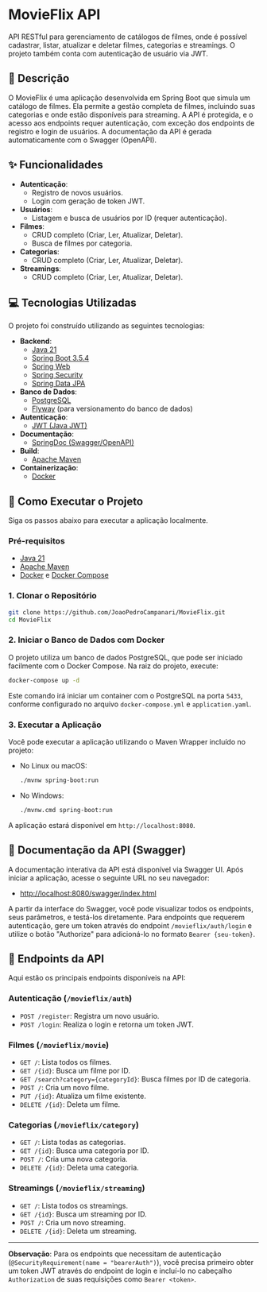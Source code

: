 # MovieFlix API

API RESTful para gerenciamento de catálogos de filmes, onde é possível cadastrar, listar, atualizar e deletar filmes, categorias e streamings. O projeto também conta com autenticação de usuário via JWT.

## 📝 Descrição

O MovieFlix é uma aplicação desenvolvida em Spring Boot que simula um catálogo de filmes. Ela permite a gestão completa de filmes, incluindo suas categorias e onde estão disponíveis para streaming. A API é protegida, e o acesso aos endpoints requer autenticação, com exceção dos endpoints de registro e login de usuários. A documentação da API é gerada automaticamente com o Swagger (OpenAPI).

## ✨ Funcionalidades

* **Autenticação**:
    * Registro de novos usuários.
    * Login com geração de token JWT.
* **Usuários**:
    * Listagem e busca de usuários por ID (requer autenticação).
* **Filmes**:
    * CRUD completo (Criar, Ler, Atualizar, Deletar).
    * Busca de filmes por categoria.
* **Categorias**:
    * CRUD completo (Criar, Ler, Atualizar, Deletar).
* **Streamings**:
    * CRUD completo (Criar, Ler, Atualizar, Deletar).

## 💻 Tecnologias Utilizadas

O projeto foi construído utilizando as seguintes tecnologias:

* **Backend**:
    * [Java 21](pom.xml)
    * [Spring Boot 3.5.4](pom.xml)
    * [Spring Web](pom.xml)
    * [Spring Security](pom.xml)
    * [Spring Data JPA](pom.xml)
* **Banco de Dados**:
    * [PostgreSQL](docker-compose.yml)
    * [Flyway](pom.xml) (para versionamento do banco de dados)
* **Autenticação**:
    * [JWT (Java JWT)](pom.xml)
* **Documentação**:
    * [SpringDoc (Swagger/OpenAPI)](src/main/java/br/com/movieflix/config/SwaggerConfig.java)
* **Build**:
    * [Apache Maven](pom.xml)
* **Containerização**:
    * [Docker](docker-compose.yml)

## 🚀 Como Executar o Projeto

Siga os passos abaixo para executar a aplicação localmente.

### Pré-requisitos

* [Java 21](https://www.oracle.com/java/technologies/downloads/#java21)
* [Apache Maven](https://maven.apache.org/download.cgi)
* [Docker](https://www.docker.com/products/docker-desktop/) e [Docker Compose](https://docs.docker.com/compose/install/)

### 1. Clonar o Repositório

```bash
git clone https://github.com/JoaoPedroCampanari/MovieFlix.git
cd MovieFlix
```

### 2. Iniciar o Banco de Dados com Docker

O projeto utiliza um banco de dados PostgreSQL, que pode ser iniciado facilmente com o Docker Compose. Na raiz do projeto, execute:

```bash
docker-compose up -d
```

Este comando irá iniciar um container com o PostgreSQL na porta `5433`, conforme configurado no arquivo `docker-compose.yml` e `application.yaml`.

### 3. Executar a Aplicação

Você pode executar a aplicação utilizando o Maven Wrapper incluído no projeto:

* No Linux ou macOS:
    ```bash
    ./mvnw spring-boot:run
    ```
* No Windows:
    ```bash
    ./mvnw.cmd spring-boot:run
    ```

A aplicação estará disponível em `http://localhost:8080`.

## 📖 Documentação da API (Swagger)

A documentação interativa da API está disponível via Swagger UI. Após iniciar a aplicação, acesse o seguinte URL no seu navegador:

* [http://localhost:8080/swagger/index.html](http://localhost:8080/swagger/index.html)

A partir da interface do Swagger, você pode visualizar todos os endpoints, seus parâmetros, e testá-los diretamente. Para endpoints que requerem autenticação, gere um token através do endpoint `/movieflix/auth/login` e utilize o botão "Authorize" para adicioná-lo no formato `Bearer {seu-token}`.

## 🔀 Endpoints da API

Aqui estão os principais endpoints disponíveis na API:

### Autenticação (`/movieflix/auth`)

* `POST /register`: Registra um novo usuário.
* `POST /login`: Realiza o login e retorna um token JWT.

### Filmes (`/movieflix/movie`)

* `GET /`: Lista todos os filmes.
* `GET /{id}`: Busca um filme por ID.
* `GET /search?category={categoryId}`: Busca filmes por ID de categoria.
* `POST /`: Cria um novo filme.
* `PUT /{id}`: Atualiza um filme existente.
* `DELETE /{id}`: Deleta um filme.

### Categorias (`/movieflix/category`)

* `GET /`: Lista todas as categorias.
* `GET /{id}`: Busca uma categoria por ID.
* `POST /`: Cria uma nova categoria.
* `DELETE /{id}`: Deleta uma categoria.

### Streamings (`/movieflix/streaming`)

* `GET /`: Lista todos os streamings.
* `GET /{id}`: Busca um streaming por ID.
* `POST /`: Cria um novo streaming.
* `DELETE /{id}`: Deleta um streaming.

---
**Observação**: Para os endpoints que necessitam de autenticação (`@SecurityRequirement(name = "bearerAuth")`), você precisa primeiro obter um token JWT através do endpoint de login e incluí-lo no cabeçalho `Authorization` de suas requisições como `Bearer <token>`.
